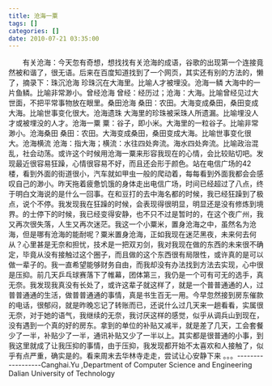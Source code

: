 ```yaml
---
title: 沧海一粟
tags: []
categories: []
date: 2010-07-21 03:35:00 
---
```



&emsp;&emsp;有关沧海：今天忽有奇想，想找找有关沧海的成语，谷歌的出现第一个连接竟然被和谐了，很无语。后来在百度知道找到了一个网页，其实还有别的方法的，懒了，摘录下：珠沉沧海 珍珠沉在大海里。比喻人才被埋没。沧海一鳞 大海中的一片鱼鳞。比喻非常渺小。曾经沧海 曾经：经历过；沧海：大海。比喻曾经见过大世面，不把平常事物放在眼里。桑田沧海 桑田：农田。大海变成桑田，桑田变成大海。比喻世事变化很大。沧海遗珠 大海里的珍珠被采珠人所遗漏。比喻埋没人才或被埋没的人才。沧海一粟 粟：谷子，即小米。大海里的一粒谷子。比喻非常渺小。沧海桑田 桑田：农田。大海变成桑田，桑田变成大海。比喻世事变化很大。沧海横流 沧海：指大海；横流：水往四处奔流。海水四处奔流。比喻政治混乱，社会动荡。或许这个时候用沧海一粟来形容我现在的心情，会比较贴切吧。发现最近很容易狂躁，心情很容易不好，而且还会形于颜色。站在电信广场的42楼，看到外面的街道很小，汽车就如甲虫一般的爬动着，每每看到外面我都会会感叹自己的渺小。昨天拖着疲惫饥饿的身体走出电信广场，时间已经超过了八点，终于明白文海说的是什么一回事。在和豆打的去中海名都的时候，我已经狂躁到了极点，说个不停。我发现我在狂躁的时候，会表现得很明显，明显还是没有修炼到境界。的士停下的时候，我已经变得安静，也不只不过是暂时的，在这个夜广州，我又再次很失落，人生又再次迷茫。我这一个小粟米，置身沧海之中，虽然名为沧海，但是哪有沧海的能耐呢？粟米置身沧海，正如我现在迷茫黑夜，未来何去何从？心里甚是无奈和担忧，技术是一把双刃剑，我对我现在做的东西的未来很不确定，毕竟从没有接触过这个圈子，而且做的这个东西很有局限性，或许真的是可以做一辈子的。我一直希望能够财务自由，而我却没有办法找到方法去实现，心中很是压抑。前几天乒乓球赛落下了帷幕，团体第三，我仍是一个可有可无的选手，真无奈。我发现我真没有长处了，或许这辈子就这样了，就是一个普普通通的人，过普普通通的生活，做普普通通的事情，真是书生百无一用。今早忽然接到房东催款的电话，很郁闷，就是昨晚忘记了转账而已，还说什么过几天来一趟看看，实属很无奈，对于她的语气，我继续的无奈，我讨厌这样的感觉，似乎从调兵山到现在，没有遇到一个真的好的房东。拿到的单位的补贴又减半，就是差了几天，工会套餐少了一半，补贴少了一半，通讯补贴又少了一半以上。其实都是很普通的小事，到我这里就成了让我压抑的事情，由于压抑，我发现都开始不太喜欢和人接触了，似乎有点严重，确实是的。看来周末去华林寺走走，尝试让心安静下来 。。。------------------Canghai.Yu ,Department of Computer Science and Engineering   Dalian University of Technology